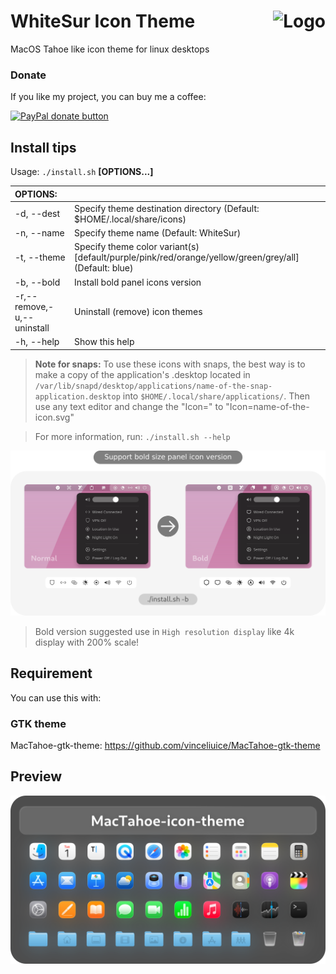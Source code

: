 <img src="https://github.com/vinceliuice/Sierra-gtk-theme/blob/imgs/logo.png" alt="Logo" align="right" /> WhiteSur Icon Theme
======

MacOS Tahoe like icon theme for linux desktops

### Donate

If you like my project, you can buy me a coffee:

<span class="paypal"><a href="https://www.paypal.me/vinceliuice" title="Donate to this project using Paypal"><img src="https://www.paypalobjects.com/webstatic/mktg/Logo/pp-logo-100px.png" alt="PayPal donate button" /></a></span>

## Install tips

Usage:  `./install.sh`  **[OPTIONS...]**

|  OPTIONS:           | |
|:--------------------|:-------------|
|-d, --dest           | Specify theme destination directory (Default: $HOME/.local/share/icons)|
|-n, --name           | Specify theme name (Default: WhiteSur)|
|-t, --theme          | Specify theme color variant(s) [default/purple/pink/red/orange/yellow/green/grey/all] (Default: blue)|
|-b, --bold           | Install bold panel icons version|
|-r,--remove,-u,--uninstall | Uninstall (remove) icon themes|
|-h, --help           | Show this help|

> **Note for snaps:** To use these icons with snaps, the best way is to make a copy of the application's .desktop located in `/var/lib/snapd/desktop/applications/name-of-the-snap-application.desktop` into `$HOME/.local/share/applications/`. Then use any text editor and change the "Icon=" to "Icon=name-of-the-icon.svg"

> For more information, run: `./install.sh --help`

![bold](bold-size.png?raw=true)

> Bold version suggested use in `High resolution display` like 4k display with 200% scale!

## Requirement
You can use this with:

### GTK theme

MacTahoe-gtk-theme: https://github.com/vinceliuice/MacTahoe-gtk-theme

## Preview
![1](preview.png)
